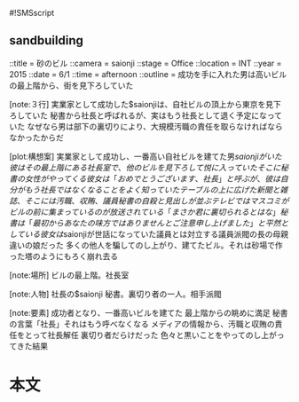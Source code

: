 #!SMSscript

## sandbuilding

::title = 砂のビル
::camera = saionji
::stage = Office
::location = INT
::year = 2015
::date = 6/1
::time = afternoon
::outline = 成功を手に入れた男は高いビルの最上階から、街を見下ろしていた

[note:３行]
実業家として成功した$saionjiは、自社ビルの頂上から東京を見下ろしていた
秘書から社長と呼ばれるが、実はもう社長として退く予定になっていた
なぜなら男は部下の裏切りにより、大規模汚職の責任を取らなければならなかったからだ

[plot:構想案]
実業家として成功し、一番高い自社ビルを建てた男$saionjiがいた
彼はその最上階にある社長室で、他のビルを見下ろして悦に入っていた
そこに秘書の女性がやってくる
彼女は「おめでとうございます、社長」と呼ぶが、彼は自分がもう社長ではなくなることをよく知っていた
テーブルの上に広げた新聞と雑誌、そこには汚職、収賄、議員秘書の自殺と見出しが並ぶ
テレビではマスコミがビルの前に集まっているのが放送されている
「まさか君に裏切られるとはな」
秘書は「最初からあなたの味方ではありませんとご注意申し上げました」と平然としている
彼女は$saionjiが世話になっていた議員とは対立する議員派閥の長の母親違いの娘だった
多くの他人を騙してのし上がり、建てたビル。それは砂場で作った塔のようにもろく崩れ去る

[note:場所]
ビルの最上階。社長室

[note:人物]
社長の$saionji
秘書。裏切り者の一人。相手派閥

[note:要素]
成功者となり、一番高いビルを建てた
最上階からの眺めに満足
秘書の言葉「社長」それはもう呼べなくなる
メディアの情報から、汚職と収賄の責任をとって社長解任
裏切り者だらけだった
色々と黒いことをやってのし上がってきた結果

# 本文
